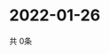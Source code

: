 # 2022-01-26
  共 0条

  <!-- BEGIN -->
  <!-- 最后更新时间Wed Jan 26 2022 13:08:59 GMT+0000 (Coordinated Universal Time) -->
  
  <!-- END -->
  
  